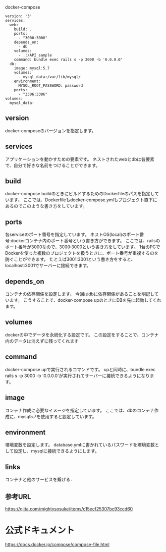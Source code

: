 docker-compose
```
version: '3'
services:
  web:
    build: .
    ports:
      - "3000:3000"
    depends_on:
      - db
    volumes:
      - .:/API_sample
    command: bundle exec rails s -p 3000 -b '0.0.0.0'
  db:
    image: mysql:5.7
    volumes:
      - mysql_data:/var/lib/mysql/
    environment:
      MYSQL_ROOT_PASSWORD: password
    ports:
      - "3306:3306"
volumes:
  mysql_data:
```

## version
docker-composeのバージョンを指定します。

## services
アプリケーションを動かすための要素です。
ネストされたwebとdbは各要素で、自分で好きな名前をつけることができます。

## build
docker-compose buildのときにビルドするためのDockerfileのパスを指定しています。
ここでは、Dockerfileもdocker-compose.ymlもプロジェクト直下にあるのでこのような書き方をしています。

## ports
各serviceのポート番号を指定しています。
ホストOS(local)のポート番号:dockerコンテナ内のポート番号という書き方ができます。
ここでは、railsのポート番号が3000なので、3000:3000という書き方をしています。
1台のPCでDockerを使った複数のプロジェクトを扱うときに、ポート番号が重複するのを防ぐことができます。
たとえば3001:3001という書き方をすると、localhost:3001でサーバーに接続できます。

## depends_on
コンテナの依存関係を設定します。
今回はdbに依存関係があることを明記しています。
こうすることで、docker-compose upのときにDBを先に起動してくれます。

## volumes
dockerの中でデータを永続化する設定です。
この設定をすることで、コンテナ内のデータは消えずに残ってくれます

## command
docker-compose upで実行されるコマンドです。
upと同時に、bundle exec rails s -p 3000 -b '0.0.0.0'が実行されてサーバーに接続できるようになります。

## image
コンテナ作成に必要なイメージを指定しています。
ここでは、dbのコンテナ作成に、mysql5.7を使用すると設定しています。

## environment
環境変数を設定します。
database.ymlに書かれているパスワードを環境変数として設定し、mysqlに接続できるようにします。

## links
コンテナと他のサービスを繋げる．

## 参考URL

https://qiita.com/mightysosuke/items/c15ecf25307bc93ccd60

# 公式ドキュメント
https://docs.docker.jp/compose/compose-file.html